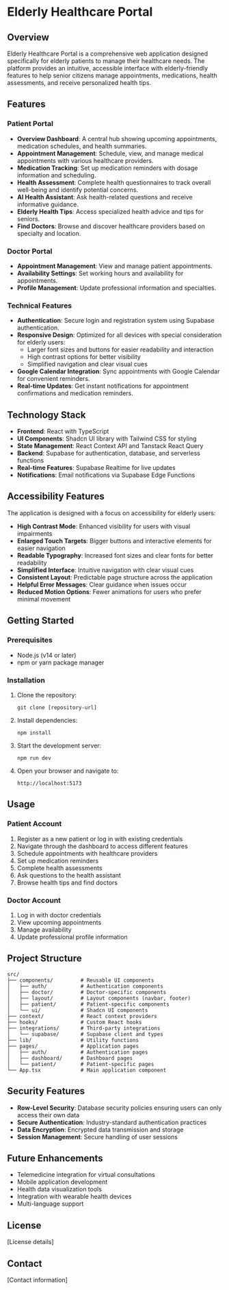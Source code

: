 
# Elderly Healthcare Portal

## Overview

Elderly Healthcare Portal is a comprehensive web application designed specifically for elderly patients to manage their healthcare needs. The platform provides an intuitive, accessible interface with elderly-friendly features to help senior citizens manage appointments, medications, health assessments, and receive personalized health tips.

## Features

### Patient Portal

- **Overview Dashboard**: A central hub showing upcoming appointments, medication schedules, and health summaries.
- **Appointment Management**: Schedule, view, and manage medical appointments with various healthcare providers.
- **Medication Tracking**: Set up medication reminders with dosage information and scheduling.
- **Health Assessment**: Complete health questionnaires to track overall well-being and identify potential concerns.
- **AI Health Assistant**: Ask health-related questions and receive informative guidance.
- **Elderly Health Tips**: Access specialized health advice and tips for seniors.
- **Find Doctors**: Browse and discover healthcare providers based on specialty and location.

### Doctor Portal

- **Appointment Management**: View and manage patient appointments.
- **Availability Settings**: Set working hours and availability for appointments.
- **Profile Management**: Update professional information and specialties.

### Technical Features

- **Authentication**: Secure login and registration system using Supabase authentication.
- **Responsive Design**: Optimized for all devices with special consideration for elderly users:
  - Larger font sizes and buttons for easier readability and interaction
  - High contrast options for better visibility
  - Simplified navigation and clear visual cues
- **Google Calendar Integration**: Sync appointments with Google Calendar for convenient reminders.
- **Real-time Updates**: Get instant notifications for appointment confirmations and medication reminders.

## Technology Stack

- **Frontend**: React with TypeScript
- **UI Components**: Shadcn UI library with Tailwind CSS for styling
- **State Management**: React Context API and Tanstack React Query
- **Backend**: Supabase for authentication, database, and serverless functions
- **Real-time Features**: Supabase Realtime for live updates
- **Notifications**: Email notifications via Supabase Edge Functions

## Accessibility Features

The application is designed with a focus on accessibility for elderly users:

- **High Contrast Mode**: Enhanced visibility for users with visual impairments
- **Enlarged Touch Targets**: Bigger buttons and interactive elements for easier navigation
- **Readable Typography**: Increased font sizes and clear fonts for better readability
- **Simplified Interface**: Intuitive navigation with clear visual cues
- **Consistent Layout**: Predictable page structure across the application
- **Helpful Error Messages**: Clear guidance when issues occur
- **Reduced Motion Options**: Fewer animations for users who prefer minimal movement

## Getting Started

### Prerequisites

- Node.js (v14 or later)
- npm or yarn package manager

### Installation

1. Clone the repository:
   ```
   git clone [repository-url]
   ```

2. Install dependencies:
   ```
   npm install
   ```

3. Start the development server:
   ```
   npm run dev
   ```

4. Open your browser and navigate to:
   ```
   http://localhost:5173
   ```

## Usage

### Patient Account

1. Register as a new patient or log in with existing credentials
2. Navigate through the dashboard to access different features
3. Schedule appointments with healthcare providers
4. Set up medication reminders
5. Complete health assessments
6. Ask questions to the health assistant
7. Browse health tips and find doctors

### Doctor Account

1. Log in with doctor credentials
2. View upcoming appointments
3. Manage availability
4. Update professional profile information

## Project Structure

```
src/
├── components/         # Reusable UI components
│   ├── auth/           # Authentication components
│   ├── doctor/         # Doctor-specific components
│   ├── layout/         # Layout components (navbar, footer)
│   ├── patient/        # Patient-specific components
│   └── ui/             # Shadcn UI components
├── context/            # React context providers
├── hooks/              # Custom React hooks
├── integrations/       # Third-party integrations
│   └── supabase/       # Supabase client and types
├── lib/                # Utility functions
├── pages/              # Application pages
│   ├── auth/           # Authentication pages
│   ├── dashboard/      # Dashboard pages
│   └── patient/        # Patient-specific pages
└── App.tsx             # Main application component
```

## Security Features

- **Row-Level Security**: Database security policies ensuring users can only access their own data
- **Secure Authentication**: Industry-standard authentication practices
- **Data Encryption**: Encrypted data transmission and storage
- **Session Management**: Secure handling of user sessions

## Future Enhancements

- Telemedicine integration for virtual consultations
- Mobile application development
- Health data visualization tools
- Integration with wearable health devices
- Multi-language support

## License

[License details]

## Contact

[Contact information]
